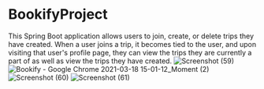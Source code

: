 # BookifyProject

This Spring Boot application allows users to join, create, or delete trips they have created. When a user joins a trip, it becomes tied to the user, and upon visiting that user's profile page, they can view the trips they are currently a part of as well as view the trips they have created.
![Screenshot (59)](https://user-images.githubusercontent.com/71115802/111710797-9328b800-8807-11eb-8f8f-2f98ed4dd180.png)
![Bookify - Google Chrome 2021-03-18 15-01-12_Moment (2)](https://user-images.githubusercontent.com/71115802/111711213-7640b480-8808-11eb-915d-aca73a8d2cbd.jpg)
![Screenshot (60)](https://user-images.githubusercontent.com/71115802/111710803-9754d580-8807-11eb-869f-483553a08e33.png)
![Screenshot (61)](https://user-images.githubusercontent.com/71115802/111710809-9c198980-8807-11eb-93db-19d3b3d39afc.png)

